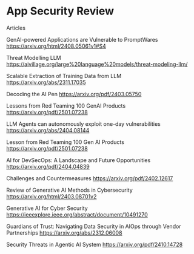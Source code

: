 # App Security Review

Articles

GenAI-powered Applications are Vulnerable to PromptWares\
https://arxiv.org/html/2408.05061v1#S4

Threat Modelling LLM 
https://aivillage.org/large%20language%20models/threat-modeling-llm/

Scalable Extraction of Training Data from LLM
https://arxiv.org/abs/2311.17035

Decoding the AI Pen
https://arxiv.org/pdf/2403.05750

Lessons from Red Teaming 100 GenAI Products
https://arxiv.org/pdf/2501.07238

LLM Agents can autonomously exploit one-day vulnerabilities
https://arxiv.org/abs/2404.08144

Lesson from Red Teaming 100 Gen AI Products
https://arxiv.org/pdf/2501.07238

AI for DevSecOps: A Landscape and Future Opportunities
https://arxiv.org/pdf/2404.04839

Challenges and Countermeasures
https://arxiv.org/pdf/2402.12617

Review of Generative AI Methods in Cybersecurity
https://arxiv.org/html/2403.08701v2

Generative AI for Cyber Security
https://ieeexplore.ieee.org/abstract/document/10491270

Guardians of Trust: Navigating Data Security in AIOps through Vendor Partnerships
https://arxiv.org/abs/2312.06008

Security Threats in Agentic AI System
https://arxiv.org/pdf/2410.14728